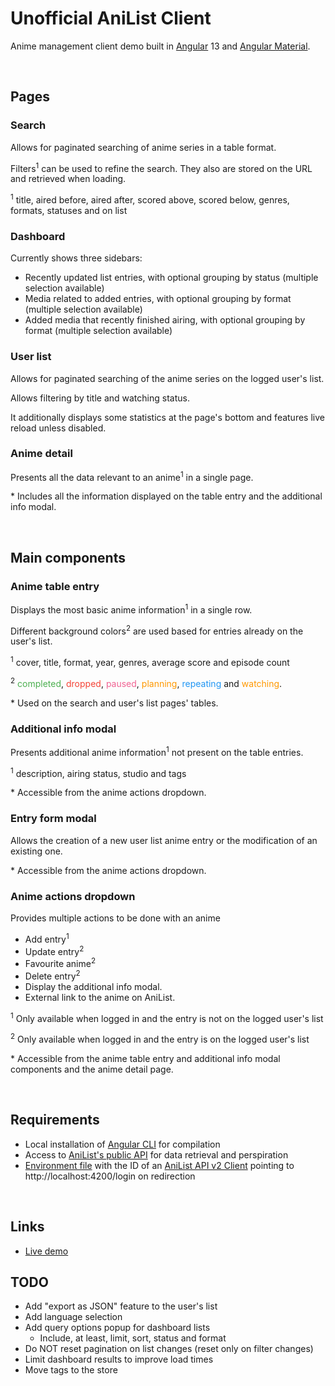 # Unofficial AniList Client

Anime management client demo built in [Angular](https://angular.io/) 13 and [Angular Material](https://material.angular.io/).

<br/>

## Pages

### Search

Allows for paginated searching of anime series in a table format.

Filters<sup>1</sup> can be used to refine the search. They also are stored on the URL and retrieved when loading.

<sup>1</sup> title, aired before, aired after, scored above, scored below, genres, formats, statuses and on list

### Dashboard

Currently shows three sidebars:

- Recently updated list entries, with optional grouping by status (multiple selection available)
- Media related to added entries, with optional grouping by format (multiple selection available)
- Added media that recently finished airing, with optional grouping by format (multiple selection available)

### User list

Allows for paginated searching of the anime series on the logged user's list.

Allows filtering by title and watching status.

It additionally displays some statistics at the page's bottom and features live reload unless disabled.

### Anime detail

Presents all the data relevant to an anime<sup>1</sup> in a single page.

\* Includes all the information displayed on the table entry and the additional info modal.

<br/>

## Main components

### Anime table entry

Displays the most basic anime information<sup>1</sup> in a single row.

Different background colors<sup>2</sup> are used based for entries already on the user's list.

<sup>1</sup> cover, title, format, year, genres, average score and episode count

<sup>2</sup>
<span style="color: #4caf50">completed</span>,
<span style="color: #f44336">dropped</span>,
<span style="color: #f06292">paused</span>,
<span style="color: #ff9800">planning</span>,
<span style="color: #2196f3">repeating</span> and
<span style="color: #ff9800">watching</span>.

\* Used on the search and user's list pages' tables.

### Additional info modal

Presents additional anime information<sup>1</sup> not present on the table entries.

<sup>1</sup> description, airing status, studio and tags

\* Accessible from the anime actions dropdown.

### Entry form modal

Allows the creation of a new user list anime entry or the modification of an existing one.

\* Accessible from the anime actions dropdown.

### Anime actions dropdown

Provides multiple actions to be done with an anime

- Add entry<sup>1</sup>
- Update entry<sup>2</sup>
- Favourite anime<sup>2</sup>
- Delete entry<sup>2</sup>
- Display the additional info modal.
- External link to the anime on AniList.

<sup>1</sup> Only available when logged in and the entry is not on the logged user's list

<sup>2</sup> Only available when logged in and the entry is on the logged user's list

\* Accessible from the anime table entry and additional info modal components and the anime detail page.

<br/>

## Requirements

- Local installation of [Angular CLI](https://cli.angular.io) for compilation
- Access to [AniList's public API](https://anilist.gitbooks.io/anilist-apiv2-docs/) for data retrieval and perspiration
- [Environment file](http://tattoocoder.com/angular-cli-using-the-environment-option/) with the ID of an [AniList API v2 Client](https://anilist.co/settings/developer) pointing to http://localhost:4200/login on redirection

<br/>

## Links

- [Live demo](https://jesuscc1993.github.io/unofficial-ngx-anilist-client/anime-search)

## TODO

- Add "export as JSON" feature to the user's list
- Add language selection
- Add query options popup for dashboard lists
  - Include, at least, limit, sort, status and format
- Do NOT reset pagination on list changes (reset only on filter changes)
- Limit dashboard results to improve load times
- Move tags to the store
